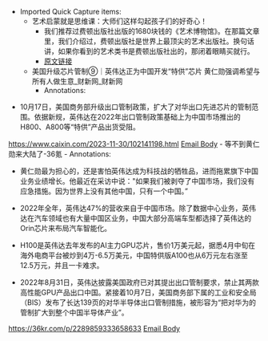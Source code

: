 - Imported Quick Capture items:
    - 艺术启蒙就是思维课：大师们这样勾起孩子们的好奇心！
        - 我们推荐过费顿出版社出版的1680块钱的《艺术博物馆》。在那篇文章里，我们介绍过，费顿出版社是世界上最顶尖的艺术出版社。换句话讲，如果你看到的艺术类书是费顿出版社出的，那闭着眼睛买就行。
        - [原文链接](https://book.douban.com/review/9672514/)
    - 美国升级芯片管制⑨｜英伟达正为中国开发“特供”芯片 黄仁勋强调希望与所有人做生意_财新网_财新网
        - Annotations:

* 10月17日，美国商务部升级出口管制政策，扩大了对华出口先进芯片的管制范围。依据新规，英伟达在2022年出口管制政策基础上为中国市场推出的H800、A800等“特供”产品出货受阻。



https://www.caixin.com/2023-11-30/102141198.html [Email Body](https://files.todoist.com/oYEInBlQcEn2Qb1EXqonFwhAj0aYOXynnIRoYGa7zSwqNNAZMjioGOzV6TN4pSmJ/by/21878347/as/file.html)
    - 等不到黄仁勋来大陆了-36氪
        - Annotations:

* 黄仁勋最为担心的，还是害怕英伟达成为科技战的牺牲品，进而拖累旗下中国业务业绩增长。他最近在采访中说："如果我们被剥夺了中国市场，我们没有应急措施。因为世界上没有其他中国，只有一个中国。”

* 2022年全年，英伟达47%的营收来自于中国市场。除了数据中心业务，英伟达在汽车领域也有大量中国区业务，中国大部分高端车型都选择了英伟达的Orin芯片来布局汽车智能化。

* H100是英伟达去年发布的AI主力GPU芯片，售价1万美元起，据悉4月中旬在海外电商平台被炒到4万-6.5万美元，中国特供版A100也从6万元左右涨至12.5万元，并且一卡难求。

* 2022年8月31日，英伟达披露美国政府已对其提出出口管制要求，禁止其两款高性能GPU产品出口中国。紧接着10月7日，美国商务部下属的工业和安全局（BIS）发布了长达139页的对华半导体出口管制措施，被形容为“把对华为的管制扩大到整个中国半导体产业”。



https://36kr.com/p/2289859333658633 [Email Body](https://files.todoist.com/ow81NMxzHr6JMNc-sVdIeYrt74hDm6K5VgvSh87MzFbISZS6CgW9JTzi5dlxorTR/by/21878347/as/file.html)

